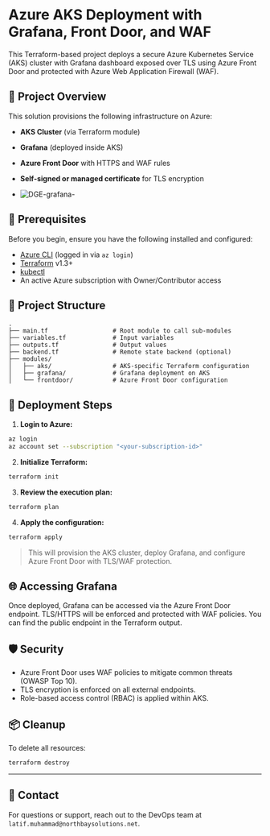 
# Azure AKS Deployment with Grafana, Front Door, and WAF

This Terraform-based project deploys a secure Azure Kubernetes Service (AKS) cluster with Grafana dashboard exposed over TLS using Azure Front Door and protected with Azure Web Application Firewall (WAF).

## 📌 Project Overview

This solution provisions the following infrastructure on Azure:

- **AKS Cluster** (via Terraform module)
- **Grafana** (deployed inside AKS)
- **Azure Front Door** with HTTPS and WAF rules
- **Self-signed or managed certificate** for TLS encryption

- ![DGE-grafana-](https://github.com/user-attachments/assets/cc590342-869c-4f3b-aa9a-5bead42617ed)


## 🔧 Prerequisites

Before you begin, ensure you have the following installed and configured:

- [Azure CLI](https://learn.microsoft.com/en-us/cli/azure/install-azure-cli) (logged in via `az login`)
- [Terraform](https://developer.hashicorp.com/terraform/downloads) v1.3+
- [kubectl](https://kubernetes.io/docs/tasks/tools/)
- An active Azure subscription with Owner/Contributor access

## 📁 Project Structure

```
.
├── main.tf                  # Root module to call sub-modules
├── variables.tf             # Input variables
├── outputs.tf               # Output values
├── backend.tf               # Remote state backend (optional)
├── modules/
│   ├── aks/                 # AKS-specific Terraform configuration
│   ├── grafana/             # Grafana deployment on AKS
│   └── frontdoor/           # Azure Front Door configuration
```

## 🚀 Deployment Steps

1. **Login to Azure:**

```bash
az login
az account set --subscription "<your-subscription-id>"
```

2. **Initialize Terraform:**

```bash
terraform init
```

3. **Review the execution plan:**

```bash
terraform plan
```

4. **Apply the configuration:**

```bash
terraform apply
```

> This will provision the AKS cluster, deploy Grafana, and configure Azure Front Door with TLS/WAF protection.

## 🌐 Accessing Grafana

Once deployed, Grafana can be accessed via the Azure Front Door endpoint. TLS/HTTPS will be enforced and protected with WAF policies. You can find the public endpoint in the Terraform output.

## 🛡️ Security

- Azure Front Door uses WAF policies to mitigate common threats (OWASP Top 10).
- TLS encryption is enforced on all external endpoints.
- Role-based access control (RBAC) is applied within AKS.

## 📦 Cleanup

To delete all resources:

```bash
terraform destroy
```

---

## 📮 Contact

For questions or support, reach out to the DevOps team at `latif.muhammad@northbaysolutions.net`.
